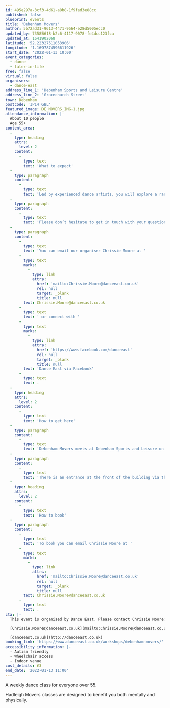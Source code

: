 ```yaml
---
id: 495e297a-3cf3-4d61-a8b8-1f9fad3e88cc
published: false
blueprint: events
title: 'Debenham Movers'
author: 5b72ad31-9613-4471-9564-e28d5005ecc0
updated_by: 73585618-b2c6-4117-9078-fe4dcc123fca
updated_at: 1641902068
latitude: '52.22327511053906'
longitude: '1.1697874596611926'
start_date: '2022-01-13 10:00'
event_categories:
  - dance
  - later-in-life
free: false
virtual: false
organisers:
  - dance-east
address_line_1: 'Debenham Sports and Leisure Centre'
address_line_2: 'Gracechurch Street'
town: Debenham
postcode: 'IP14 6BL'
featured_image: DE_MOVERS_IMG-1.jpg
attendance_information: |-
  About 10 people
  Age 55+
content_area:
  -
    type: heading
    attrs:
      level: 2
    content:
      -
        type: text
        text: 'What to expect'
  -
    type: paragraph
    content:
      -
        type: text
        text: 'Led by experienced dance artists, you will explore a range of taught and improvisational exercises to get your body moving, have a chance to socialise, and – most importantly – have fun!'
  -
    type: paragraph
    content:
      -
        type: text
        text: 'Please don’t hesitate to get in touch with your questions or concerns.'
  -
    type: paragraph
    content:
      -
        type: text
        text: 'You can email our organiser Chrissie Moore at '
      -
        type: text
        marks:
          -
            type: link
            attrs:
              href: 'mailto:Chrissie.Moore@danceeast.co.uk'
              rel: null
              target: _blank
              title: null
        text: Chrissie.Moore@danceeast.co.uk
      -
        type: text
        text: ' or connect with '
      -
        type: text
        marks:
          -
            type: link
            attrs:
              href: 'https://www.facebook.com/danceeast'
              rel: null
              target: _blank
              title: null
        text: 'Dance East via Facebook'
      -
        type: text
        text: .
  -
    type: heading
    attrs:
      level: 2
    content:
      -
        type: text
        text: 'How to get here'
  -
    type: paragraph
    content:
      -
        type: text
        text: 'Debenham Movers meets at Debenham Sports and Leisure on Gracechurch Street in Debenham, IP14 6BL.'
  -
    type: paragraph
    content:
      -
        type: text
        text: 'There is an entrance at the front of the building via the carpark, this entrance uses sliding doors for those that have accessibility needs. '
  -
    type: heading
    attrs:
      level: 2
    content:
      -
        type: text
        text: 'How to book'
  -
    type: paragraph
    content:
      -
        type: text
        text: 'To book you can email Chrissie Moore at '
      -
        type: text
        marks:
          -
            type: link
            attrs:
              href: 'mailto:Chrissie.Moore@danceeast.co.uk'
              rel: null
              target: _blank
              title: null
        text: Chrissie.Moore@danceeast.co.uk
      -
        type: text
        text: .
cta: |-
  This event is organised by Dance East. Please contact Chrissie Moore:

  [Chrissie.Moore@danceeast.co.uk](mailto:Chrissie.Moore@danceeast.co.uk)

  [danceeast.co.uk](http://danceeast.co.uk)
booking_link: 'https://www.danceeast.co.uk/workshops/debenham-movers/'
accessibility_information: |-
  - Autism friendly
  - Wheelchair access
  - Indoor venue
cost_details: £3
end_date: '2022-01-13 11:00'
---
```

A weekly dance class for everyone over 55.

Hadleigh Movers classes are designed to benefit you both mentally and physically.